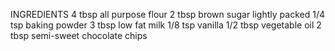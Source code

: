 INGREDIENTS 4 tbsp all purpose flour 2 tbsp brown sugar lightly packed 1/4 tsp baking powder 3 tbsp low fat milk 1/8 tsp vanilla 1/2 tbsp vegetable oil 2 tbsp semi-sweet chocolate chips
